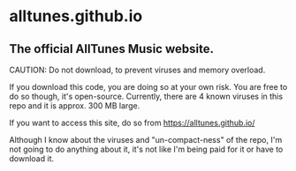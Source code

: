 # alltunes.github.io

## The official AllTunes Music website.

CAUTION: Do not download, to prevent viruses and memory overload.

If you download this code, you are doing so at your own risk. You are free to do so though, it's open-source.
Currently, there are 4 known viruses in this repo and it is approx. 300 MB large.

If you want to access this site, do so from https://alltunes.github.io/

Although I know about the viruses and "un-compact-ness" of the repo, I'm not going to do anything about it, it's not like I'm being paid for it or have to download it.
